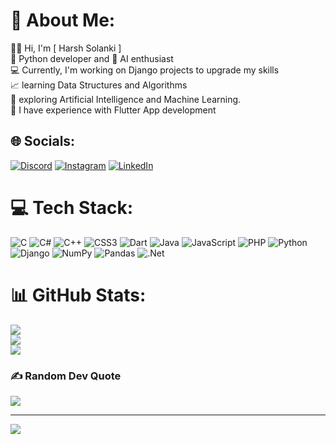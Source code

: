 # 💫 About Me:
👨‍💻 Hi, I'm [ Harsh Solanki ]<br>🐍 Python developer and 🤖 AI enthusiast<br>💻 Currently, I'm working on Django projects to upgrade my skills<br>📈 learning Data Structures and Algorithms <br>🤖 exploring Artificial Intelligence and Machine Learning.<br>📱 I have experience with Flutter App development


## 🌐 Socials:
[![Discord](https://img.shields.io/badge/Discord-%237289DA.svg?logo=discord&logoColor=white)](https://discordapp.com/users/1060919008397901894) [![Instagram](https://img.shields.io/badge/Instagram-%23E4405F.svg?logo=Instagram&logoColor=white)](https://instagram.com/_mr_harsh_solanki_) [![LinkedIn](https://img.shields.io/badge/LinkedIn-%230077B5.svg?logo=linkedin&logoColor=white)](https://www.linkedin.com/in/harsh-solanki-b41303214)

# 💻 Tech Stack:
![C](https://img.shields.io/badge/c-%2300599C.svg?style=flat-square&logo=c&logoColor=white) ![C#](https://img.shields.io/badge/c%23-%23239120.svg?style=flat-square&logo=c-sharp&logoColor=white) ![C++](https://img.shields.io/badge/c++-%2300599C.svg?style=flat-square&logo=c%2B%2B&logoColor=white) ![CSS3](https://img.shields.io/badge/css3-%231572B6.svg?style=flat-square&logo=css3&logoColor=white) ![Dart](https://img.shields.io/badge/dart-%230175C2.svg?style=flat-square&logo=dart&logoColor=white) ![Java](https://img.shields.io/badge/java-%23ED8B00.svg?style=flat-square&logo=java&logoColor=white) ![JavaScript](https://img.shields.io/badge/javascript-%23323330.svg?style=flat-square&logo=javascript&logoColor=%23F7DF1E) ![PHP](https://img.shields.io/badge/php-%23777BB4.svg?style=flat-square&logo=php&logoColor=white) ![Python](https://img.shields.io/badge/python-3670A0?style=flat-square&logo=python&logoColor=ffdd54) ![Django](https://img.shields.io/badge/django-%23092E20.svg?style=flat-square&logo=django&logoColor=white) ![NumPy](https://img.shields.io/badge/numpy-%23013243.svg?style=flat-square&logo=numpy&logoColor=white) ![Pandas](https://img.shields.io/badge/pandas-%23150458.svg?style=flat-square&logo=pandas&logoColor=white) ![.Net](https://img.shields.io/badge/.NET-5C2D91?style=flat-square&logo=.net&logoColor=white)
# 📊 GitHub Stats:
![](https://github-readme-stats.vercel.app/api?username=harshnsolanki&theme=vision-friendly-dark&hide_border=true&include_all_commits=true&count_private=true)<br/>
![](https://github-readme-streak-stats.herokuapp.com/?user=harshnsolanki&theme=vision-friendly-dark&hide_border=true)<br/>
![](https://github-readme-stats.vercel.app/api/top-langs/?username=harshnsolanki&theme=vision-friendly-dark&hide_border=true&include_all_commits=true&count_private=true&layout=compact)

### ✍️ Random Dev Quote
![](https://quotes-github-readme.vercel.app/api?type=horizontal&theme=radical)

---
[![](https://visitcount.itsvg.in/api?id=harshnsolanki&icon=2&color=0)](https://visitcount.itsvg.in)

<!-- Proudly created with GPRM ( https://gprm.itsvg.in ) -->

